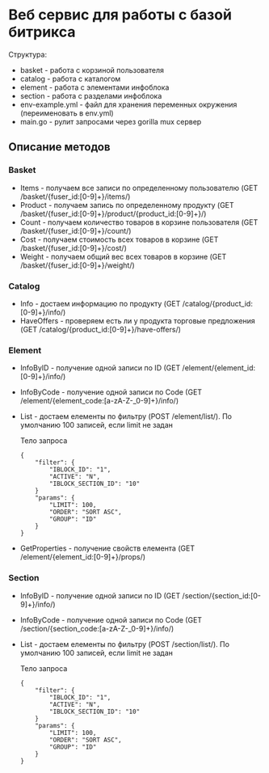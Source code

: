 # Веб сервис для работы с базой битрикса
Структура:
- basket - работа с корзиной пользователя
- catalog - работа с каталогом
- element - работа с элементами инфоблока
- section - работа с разделами инфоблока
- env-example.yml - файл для хранения переменных окружения (переименовать в env.yml)
- main.go - рулит запросами через gorilla mux сервер
## Описание методов
### Basket
- Items - получаем все записи по определенному пользователю (GET /basket/{fuser_id:[0-9]+}/items/)
- Product - получаем запись по определенному продукту (GET /basket/{fuser_id:[0-9]+}/product/{product_id:[0-9]+}/)
- Count - получаем количество товаров в корзине пользователя (GET /basket/{fuser_id:[0-9]+}/count/)
- Cost - получаем стоимость всех товаров в корзине (GET /basket/{fuser_id:[0-9]+}/cost/)
- Weight - получаем общий вес всех товаров в корзине (GET /basket/{fuser_id:[0-9]+}/weight/)
### Catalog
- Info - достаем информацию по продукту (GET /catalog/{product_id:[0-9]+}/info/)
- HaveOffers - проверяем есть ли у продукта торговые предложения (GET /catalog/{product_id:[0-9]+}/have-offers/)
### Element
- InfoByID - получение одной записи по ID (GET /element/{element_id:[0-9]+}/info/)
- InfoByCode - получение одной записи по Code (GET /element/{element_code:[a-zA-Z-_0-9]+}/info/)
- List - достаем елементы по фильтру (POST /element/list/). По умолчанию 100 записей, если limit не задан
    
    Тело запроса
    ```
    {
	    "filter": {
		    "IBLOCK_ID": "1",
		    "ACTIVE": "N",
		    "IBLOCK_SECTION_ID": "10"
	    }
        "params": {
            "LIMIT": 100,
            "ORDER": "SORT ASC",
            "GROUP": "ID"
        }
    }
    ```
- GetProperties - получение свойств елемента (GET /element/{element_id:[0-9]+}/props/)
### Section
- InfoByID - получение одной записи по ID (GET /section/{section_id:[0-9]+}/info/)
- InfoByCode - получение одной записи по Code (GET /section/{section_code:[a-zA-Z-_0-9]+}/info/)
- List - достаем елементы по фильтру (POST /section/list/). По умолчанию 100 записей, если limit не задан
    
    Тело запроса
    ```
    {
	    "filter": {
		    "IBLOCK_ID": "1",
		    "ACTIVE": "N",
		    "IBLOCK_SECTION_ID": "10"
	    }
        "params": {
            "LIMIT": 100,
            "ORDER": "SORT ASC",
            "GROUP": "ID"
        }
    }
    ```